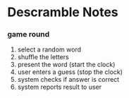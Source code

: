 # Descramble Notes

### game round
1. select a random word
2. shuffle the letters
3. present the word (start the clock)
4. user enters a guess (stop the clock)
5. system checks if answer is correct
6. system reports result to user

